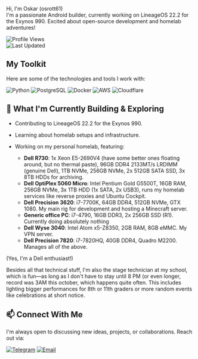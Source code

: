 Hi, I'm Oskar (osrott61)  
I'm a passionate Android builder, currently working on LineageOS 22.2 for the Exynos 990. Excited about open-source development and homelab adventures!

![Profile Views](https://komarev.com/ghpvc/?username=osrott61-gh&color=blue&style=for-the-badge)  
![Last Updated](https://img.shields.io/badge/Last%20Updated-June%202025-blue?style=for-the-badge)

## My Toolkit  
Here are some of the technologies and tools I work with:

![Python](https://img.shields.io/badge/Python-3776AB?style=for-the-badge&logo=python&logoColor=white)
![PostgreSQL](https://img.shields.io/badge/PostgreSQL-316192?style=for-the-badge&logo=postgresql&logoColor=white)
![Docker](https://img.shields.io/badge/Docker-2496ED?style=for-the-badge&logo=docker&logoColor=white)
![AWS](https://img.shields.io/badge/AWS-232F3E?style=for-the-badge&logo=amazon-aws&logoColor=white)
![Cloudflare](https://img.shields.io/badge/Cloudflare-F38020?style=flat&logo=Cloudflare&logoColor=white)


## 🚀 What I'm Currently Building & Exploring

- Contributing to LineageOS 22.2 for the Exynos 990.
- Learning about homelab setups and infrastructure.  
- Working on my personal homelab, featuring:  

  - **Dell R730**: 1x Xeon E5-2690V4 (have some better ones floating around, but no thermal paste), 96GB DDR4 2133MT/s LRDIMM (genuine Dell), 1TB NVMe, 256GB NVMe, 2x 512GB SATA SSD, 3x 8TB HDDs for archiving.  
  - **Dell OptiPlex 5060 Micro**: Intel Pentium Gold G5500T, 16GB RAM, 256GB NVMe, 3x 1TB HDD (1x SATA, 2x USB3), runs my homelab services like reverse proxies and Ubuntu Cockpit.  
  - **Dell Precision 3620**: i7-7700K, 64GB DDR4, 512GB NVMe, GTX 1080. My main rig for development and hosting a Minecraft server.
  - **Generic office PC**: i7-4790, 16GB DDR3, 2x 256GB SSD (R1). Currently doing absolutely nothing
  - **Dell Wyse 3040**: Intel Atom x5-Z8350, 2GB RAM, 8GB eMMC. My VPN server.  
  - **Dell Precision 7820**: i7-7820HQ, 40GB DDR4, Quadro M2200. Manages all of the above.  

(Yes, I'm a Dell enthusiast!)

Besides all that technical stuff, I'm also the stage technician at my school, which is fun—as long as I don't have to stay until 8 PM (or even longer, record was 3AM this october, which happens quite often. This includes lighting bigger performances for 8th or 11th graders or more random events like celebrations at short notice.

## 📫 Connect With Me

I'm always open to discussing new ideas, projects, or collaborations. Reach out via:

[![Telegram](https://img.shields.io/badge/Telegram-2CA5E0?style=for-the-badge&logo=telegram&logoColor=white)](https://t.me/oskarschat)
[![Email](https://img.shields.io/badge/Email-D14836?style=for-the-badge&logo=gmail&logoColor=white)](mailto:osrott61@perfc.org)
